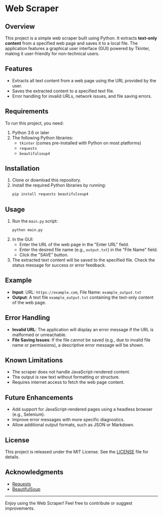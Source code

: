 # Web Scraper

## Overview
This project is a simple web scraper built using Python. It extracts **text-only content** from a specified web page and saves it to a local file. The application features a graphical user interface (GUI) powered by Tkinter, making it user-friendly for non-technical users.

## Features
- Extracts all text content from a web page using the URL provided by the user.
- Saves the extracted content to a specified text file.
- Error handling for invalid URLs, network issues, and file saving errors.

## Requirements
To run this project, you need:

1. Python 3.6 or later
2. The following Python libraries:
   - `tkinter` (comes pre-installed with Python on most platforms)
   - `requests`
   - `beautifulsoup4`

## Installation
1. Clone or download this repository.
2. Install the required Python libraries by running:
   ```bash
   pip install requests beautifulsoup4
   ```

## Usage
1. Run the `main.py` script:
   ```bash
   python main.py
   ```
2. In the GUI:
   - Enter the URL of the web page in the "Enter URL" field.
   - Enter the desired file name (e.g., `output.txt`) in the "File Name" field.
   - Click the "SAVE" button.
3. The extracted text content will be saved to the specified file. Check the status message for success or error feedback.

## Example
- **Input**: URL: `https://example.com`, File Name: `example_output.txt`
- **Output**: A text file `example_output.txt` containing the text-only content of the web page.

## Error Handling
- **Invalid URL**: The application will display an error message if the URL is malformed or unreachable.
- **File Saving Issues**: If the file cannot be saved (e.g., due to invalid file name or permissions), a descriptive error message will be shown.

## Known Limitations
- The scraper does not handle JavaScript-rendered content.
- The output is raw text without formatting or structure.
- Requires internet access to fetch the web page content.

## Future Enhancements
- Add support for JavaScript-rendered pages using a headless browser (e.g., Selenium).
- Improve error messages with more specific diagnostics.
- Allow additional output formats, such as JSON or Markdown.

## License
This project is released under the MIT License. See the [LICENSE](LICENSE) file for details.

## Acknowledgments
- [Requests](https://docs.python-requests.org/)
- [BeautifulSoup](https://www.crummy.com/software/BeautifulSoup/)

---
Enjoy using the Web Scraper! Feel free to contribute or suggest improvements.

